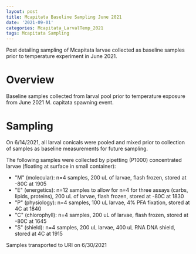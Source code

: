 ```yaml
---
layout: post
title: Mcapitata Baseline Sampling June 2021
date: '2021-09-01'
categories: Mcapitata_LarvalTemp_2021
tags: Mcapitata Sampling
---
```

Post detailing sampling of Mcapitata larvae collected as baseline samples prior to temperature experiment in June 2021. 

# Overview

Baseline samples collected from larval pool prior to temperature exposure from June 2021 M. capitata spawning event.  

# Sampling  

On 6/14/2021, all larval conicals were pooled and mixed prior to collection of samples as baseline measurements for future sampling. 

The following samples were collected by pipetting (P1000) concentrated larvae (floating at surface in small container): 

* "M" (molecular): n=4 samples, 200 uL of larvae, flash frozen, stored at -80C at 1905
* "E" (energetics): n=12 samples to allow for n=4 for three assays (carbs, lipids, proteins), 200 uL of larvae, flash frozen, stored at -80C at 1830
* "P" (physiology): n=4 samples, 100 uL larvae, 4% PFA fixation, stored at 4C at 1840
* "C" (chlorophyll): n=4 samples, 200 uL of larvae, flash frozen, stored at -80C at 1645
* "S" (shield): n=4 samples, 200 uL larvae, 400 uL RNA DNA shield, stored at 4C at 1915 

Samples transported to URI on 6/30/2021 
